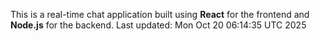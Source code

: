 This is a real-time chat application built using **React** for the frontend and **Node.js** for the backend.
Last updated: Mon Oct 20 06:14:35 UTC 2025
